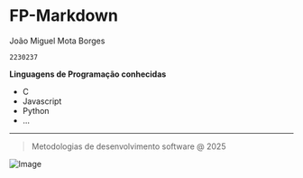 ﻿# FP-Markdown

João Miguel Mota Borges

`2230237`

**Linguagens de Programação conhecidas** 

* C
* Javascript
* Python
* ...
---
> Metodologias de desenvolvimento software @ 2025

![Image](https://eduportugal.eu/wp-content/uploads/2017/08/eduportugal_ipleiria_n.jpg)

